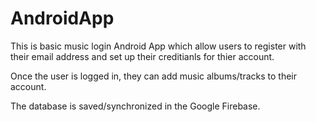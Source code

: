 # AndroidApp

This is basic music login Android App which allow users to register with their email address and set up their creditianls for thier account.

Once the user is logged in, they can add music albums/tracks to their account.

The database is saved/synchronized in the Google Firebase.
